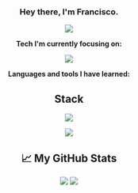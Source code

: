 <div align="center">
    
### Hey there, I'm Francisco.

[![](https://visitcount.itsvg.in/api?id=Exill18&label=Profile%20Views&icon=5&pretty=false)](https://visitcount.itsvg.in)

**Tech I'm currently focusing on:**
<p>
    <a href="https://skillicons.dev">
        <img src="https://skillicons.dev/icons?i=html,htmx,js,tailwind,laravel" />
    </a>
</p>

**Languages and tools I have learned:**

## Stack

<p>
    <a href="https://skillicons.dev">
        <img src="https://skillicons.dev/icons?i=py,html,htmx,css,js,php,c,cpp,java,bootstrap,tailwind,laravel" />
    </a>
</p>

<p>
    <a href="https://skillicons.dev">
        <img src="https://skillicons.dev/icons?i=git,github,mysql,sqlite,firebase,nodejs,angular" />
    </a>
</p>

## 📈 My GitHub Stats

<img src="https://github-readme-stats.vercel.app/api?username=Exill18&show_icons=true&theme=dracula" />
<img src="https://github-readme-stats.vercel.app/api/top-langs/?username=Exill18&layout=compact&theme=dracula" />

</div>
